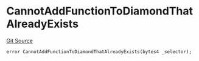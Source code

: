 # CannotAddFunctionToDiamondThatAlreadyExists
[Git Source](https://github.com/thrackle-io/rules-protocol/blob/2738cf9716e0fddfad4df13fdb6486b5987af931/src/economic/ruleProcessor/tagged/TaggedRuleProcessorDiamondLib.sol)


```solidity
error CannotAddFunctionToDiamondThatAlreadyExists(bytes4 _selector);
```


